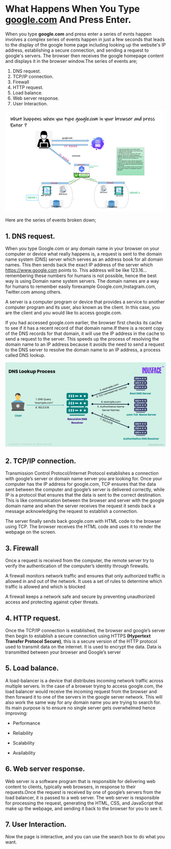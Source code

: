 # What Happens When You Type [google.com](https://www.google.com) And Press Enter.

When you type **google.com** and press enter a series of evnts happen involves a complex series of events happen in just a few seconds that leads to the display of the google home page including looking up the website's IP address, establishing a secure connection, and sending a request to google's servers. The browser then receives the google homepage content and displays it in the browser window.The series of events are;

1. DNS request.
2. TCP/IP connection.
3. Firewall
4. HTTP request.
5. Load balance.
6. Web server response.
7. User Interaction.

![descriptive image of the events](image.png)

Here are the series of events broken down;

## 1. DNS request.

When you type Google.com or any domain name in your browser on your computer or device what really happens is, a request is sent to the domain name system (DNS) server which serves as an address book for all domain names. This then sends back the exact IP address of the server which https://www.google.com points to. This address will be like 123.16... remembering these numbers for humans is not possible, hence the best way is using Domain name system servers. The domain names are a way for humans to remember easily forexample Google.com,Instagram.com, Twitter.com among others.

A server is a computer program or device that provides a service to another computer program and its user, also known as the client. In this case, you are the client and you would like to access google.com.

If you had accessed google.com earlier, the browser first checks its cache to see if it has a recent record of that domain name.If there is a recent copy of the DNS records for that domain, it will use the IP address in the cache to send a request to the server. This speeds up the process of resolving the domain name to an IP address because it avoids the need to send a request to the DNS server to resolve the domain name to an IP address, a process called DNS lookup.

![DNS process](dns.png)

## 2. TCP/IP connection.

Transmission Control Protocol/Internet Protocol establishes a connection with google’s server or domain name server you are looking for. Once your computer has the IP address for google.com, TCP ensures that the data sent between the computer and google’s server is delivered correctly, while IP is a protocol that ensures that the data is sent to the correct destination. This is like communication between the browser and server with the google domain name and when the server receives the request it sends back a message acknowledging the request to establish a connection.

The server finally sends back google.com with HTML code to the browser using TCP. The browser receives the HTML code and uses it to render the webpage on the screen.

## 3. Firewall

Once a request is received from the computer, the remote server try to verify the authentication of the computer’s identity through firewalls.

A firewall monitors network traffic and ensures that only authorized traffic is allowed in and out of the network. It uses a set of rules to determine which traffic is allowed and which is blocked

A firewall keeps a network safe and secure by preventing unauthorized access and protecting against cyber threats.

## 4. HTTP request.

Once the TCP/IP connection is established, the browser and google’s server then begin to establish a secure connection using HTTPS **(Hypertext Transfer Protocol Secure)**, this is a secure version of the HTTP protocol used to transmit data on the internet. It is used to encrypt the data. Data is transmitted between your browser and Google’s server

## 5. Load balance.

A load-balancer is a device that distributes incoming network traffic across multiple servers. In the case of a browser trying to access google.com, the load balancer would receive the incoming request from the browser and then forward it to one of the servers in the google server network. This will also work the same way for any domain name you are trying to search for. Its main purpose is to ensure no single server gets overwhelmed hence improving:

- Performance

- Reliability

- Scalability

- Availability

## 6. Web server response.

Web server is a software program that is responsible for delivering web content to clients, typically web browsers, in response to their requests.Once the request is received by one of google’s servers from the load balancer, it is passed to a web server. The web server is responsible for processing the request, generating the HTML, CSS, and JavaScript that make up the webpage, and sending it back to the browser for you to see it.

## 7. User Interaction.

Now the page is interactive, and you can use the search box to do what you want.
